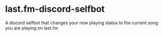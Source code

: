 # last.fm-discord-selfbot
A discord selfbot that changes your now playing status to the current song you are playing on last.fm
